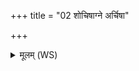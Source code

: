 +++
title = "02 शोचिषाग्ने अर्चिषा"

+++
<details><summary>मूलम् (WS)</summary>

शोचिषाग्ने अर्चिषा च निर्दहेतो अघायतः ।  
सख्यमावं कृण्महे त्वं चामाद उप शं भुवन् ॥ २ ॥
</details>